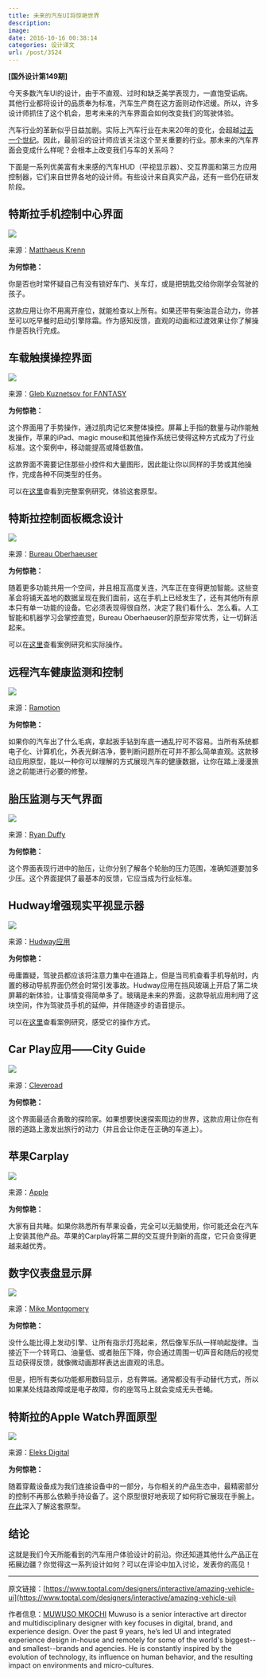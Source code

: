 ```yaml
---
title: 未来的汽车UI将惊艳世界
description: 
image: 
date: 2016-10-16 00:38:14
categories: 设计译文
url: /post/3524
---
```


**[国外设计第149期]**

今天多数汽车UI的设计，由于不直观、过时和缺乏美学表现力，一直饱受诟病。其他行业都将设计的品质奉为标准，汽车生产商在这方面则动作迟缓。所以，许多设计师抓住了这个机会，思考未来的汽车界面会如何改变我们的驾驶体验。

汽车行业的革新似乎日益加剧。实际上汽车行业在未来20年的变化，会超越[过去一个世纪](https://www.wired.com/2015/03/ingenious-car-uis/)。因此，最前沿的设计师应该关注这个至关重要的行业。那未来的汽车界面会变成什么样呢？会根本上改变我们与车的关系吗？

下面是一系列优美富有未来感的汽车HUD（平视显示器）、交互界面和第三方应用控制器，它们来自世界各地的设计师。有些设计来自真实产品，还有一些仍在研发阶段。

## 特斯拉手机控制中心界面

![](https://cdn.victor42.work/posts/2016-10/10-11/toptal-blog-image-1474901649059-e108745eb23c13fe1975db25742f3b23.gif)

来源：[Matthaeus Krenn](http://matthaeuskrenn.com/) 

**为何惊艳：**

你是否也时常怀疑自己有没有锁好车门、关车灯，或是把钥匙交给你刚学会驾驶的孩子。

这款应用让你不用离开座位，就能检查以上所有。如果还带有柴油混合动力，你甚至可以吃早餐时启动引擎除霜。作为感知反馈，直观的动画和过渡效果让你了解操作是否执行完成。

## 车载触摸操控界面

![](https://cdn.victor42.work/posts/2016-10/10-11/toptal-blog-image-1474901652884-3be22e13f186d28582b45574addcf8bf.jpg)

来源：[Gleb Kuznetsov for FΛNTΛSY](https://dribbble.com/glebich)

**为何惊艳：**

这个界面用了手势操作，通过肌肉记忆来整体操控。屏幕上手指的数量与动作能触发操作，苹果的iPad、magic mouse和其他操作系统已使得这种方式成为了行业标准。这个案例中，移动能提高或降低数值。

这款界面不需要记住那些小控件和大量图形，因此能让你以同样的手势或其他操作，完成各种不同类型的任务。

可以在[这里](http://matthaeuskrenn.com/new-car-ui/)查看到完整案例研究，体验这套原型。

## 特斯拉控制面板概念设计

![](https://cdn.victor42.work/posts/2016-10/10-11/toptal-blog-image-1474901688755-59ec6fdfac83529c46f08aa5807daae4.gif)

来源：[Bureau Oberhaeuser](https://dribbble.com/oberhaeuser)

**为何惊艳：**

随着更多功能共用一个空间，并且相互高度关连，汽车正在变得更加智能。这些变革会将铺天盖地的数据呈现在我们面前，这在手机上已经发生了，还有其他所有原本只有单一功能的设备。它必须表现得很自然，决定了我们看什么、怎么看。人工智能和机器学习会掌控直觉，Bureau Oberhaeuser的原型非常优秀，让一切鲜活起来。

可以在[这里](http://bit.ly/1BSdPDl)查看案例研究和实际操作。

## 远程汽车健康监测和控制

![](https://cdn.victor42.work/posts/2016-10/10-11/toptal-blog-image-1474901694980-f10c38003c97edf725eb4cb8bfacabd1.gif)

来源：[Ramotion](https://dribbble.com/Ramotion)

**为何惊艳：**

如果你的汽车出了什么毛病，拿起扳手钻到车底一通乱拧可不容易。当所有系统都电子化、计算机化，外表光鲜洁净，要判断问题所在可并不那么简单直观。这款移动应用原型，能以一种你可以理解的方式展现汽车的健康数据，让你在踏上漫漫旅途之前能进行必要的修整。

## 胎压监测与天气界面

![](https://cdn.victor42.work/posts/2016-10/10-11/toptal-blog-image-1474901710367-dd485fe877d5542ee2fa77af5eca4c45.gif)

来源：[Ryan Duffy](https://dribbble.com/RyanDuffy_)

**为何惊艳：**

这个界面表现行进中的胎压，让你分别了解各个轮胎的压力范围，准确知道要加多少压。这个界面提供了最基本的反馈，它应当成为行业标准。

## Hudway增强现实平视显示器

![](https://cdn.victor42.work/posts/2016-10/10-11/toptal-blog-image-1474901726547-f1d9cee26a4143367b45131df69b9100.jpg)

来源：[Hudway应用](http://www.hudwayapp.com)

**为何惊艳：**

毋庸置疑，驾驶员都应该将注意力集中在道路上，但是当司机查看手机导航时，内置的移动导航界面仍然会时常引发事故。Hudway应用在挡风玻璃上开启了第二块屏幕的新体验，让事情变得简单多了。玻璃是未来的界面，这款导航应用利用了这块空间，作为驾驶员手机的延伸，并伴随逐步的语音提示。

可以在[这里](http://www.psfk.com/2013/11/augmented-reality-windshield-screen.html)查看案例研究，感受它的操作方式。

## Car Play应用——City Guide

![](https://cdn.victor42.work/posts/2016-10/10-11/toptal-blog-image-1474901731652-cf624534d27dc66a1c2c85b43000cf63.gif)

来源：[Cleveroad](https://dribbble.com/cleveroad)

**为何惊艳：**

这个界面最适合勇敢的探险家。如果想要快速探索周边的世界，这款应用让你在有限的道路上激发出旅行的动力（并且会让你走在正确的车道上）。

## 苹果Carplay

![](https://cdn.victor42.work/posts/2016-10/10-11/toptal-blog-image-1474901736929-504bf686aef6728409946ec320faa424.jpg)

来源：[Apple](http://www.apple.com/ios/carplay/)

**为何惊艳：**

大家有目共睹。如果你熟悉所有苹果设备，完全可以无脑使用，你可能还会在汽车上安装其他产品。苹果的Carplay将第二屏的交互提升到新的高度，它只会变得更越来越优秀。

## 数字仪表盘显示屏

![](https://cdn.victor42.work/posts/2016-10/10-11/toptal-blog-image-1474901744337-05c0824807c3a09aef6cb7b275ec7705.jpg)

来源：[Mike Montgomery](https://www.toptal.com/designers/resume/mike-montgomery)

**为何惊艳：**

没什么能比得上发动引擎、让所有指示灯亮起来，然后像军乐队一样响起旋律。当接近下一个转弯口、油量低、或者胎压下降，你会通过周围一切声音和随后的视觉互动获得反馈，就像微动画那样表达出直观的讯息。

但是，把所有类似功能都用数码显示，总有弊端。通常都没有手动替代方式，所以如果某处线路故障或是电子故障，你的座驾马上就会变成无头苍蝇。

## 特斯拉的Apple Watch界面原型

![](https://cdn.victor42.work/posts/2016-10/10-11/toptal-blog-image-1474901751486-2240efb6a80e49438c914b38abcac62e.gif)

来源：[Eleks Digital](http://digital.eleks.com/)

**为何惊艳：**

随着穿戴设备成为我们连接设备中的一部分，与你相关的产品生态中，最精密部分的控制不再那么依赖手持设备了。这个原型很好地表现了如何将它展现在手腕上。[在此](http://bit.ly/1uQc583)深入了解这套原型。

## 结论

这就是我们今天所能看到的汽车用户体验设计的前沿。你还知道其他什么产品正在拓展边疆？你觉得这一系列设计如何？可以在评论中加入讨论，发表你的高见！

---

原文链接：[https://www.toptal.com/designers/interactive/amazing-vehicle-ui](https://www.toptal.com/designers/interactive/amazing-vehicle-ui)

作者信息：[MUWUSO MKOCHI](https://www.toptal.com/designers/resume/muwuso-mkochi)
Muwuso is a senior interactive art director and multidisciplinary designer with key focuses in digital, brand, and experience design. Over the past 9 years, he’s led UI and integrated experience design in-house and remotely for some of the world's biggest--and smallest--brands and agencies. He is constantly inspired by the evolution of technology, its influence on human behavior, and the resulting impact on environments and micro-cultures.
